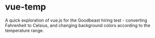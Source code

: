# vue-temp
A quick exploration of vue.js for the Goodbeast hiring test - converting Fahrenheit to Celsius, and changing background colors according to the temperature range.